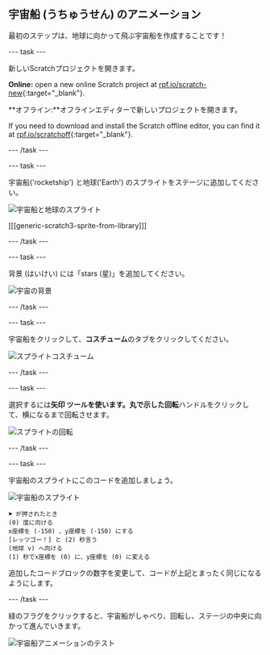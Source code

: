 ## 宇宙船 (うちゅうせん) のアニメーション

最初のステップは、地球に向かって飛ぶ宇宙船を作成することです！

\--- task \---

新しいScratchプロジェクトを開きます。

**Online:** open a new online Scratch project at [rpf.io/scratch-new](https://rpf.io/scratchon){:target="_blank"}.

**オフライン:**オフラインエディターで新しいプロジェクトを開きます。

If you need to download and install the Scratch offline editor, you can find it at [rpf.io/scratchoff](https://rpf.io/scratchoff){:target="_blank"}.

\--- /task \---

\--- task \---

宇宙船('rocketship') と地球('Earth') のスプライトをステージに追加してください。

![宇宙船と地球のスプライト](images/space-sprites.png)

[[[generic-scratch3-sprite-from-library]]]

\--- /task \---

\--- task \---

背景 (はいけい) には「stars (星)」を追加してください。

![宇宙の背景](images/space-backdrop.png)

\--- /task \---

\--- task \---

宇宙船をクリックして、**コスチューム**のタブをクリックしてください。

![スプライトコスチューム](images/space-costume.png)

\--- /task \---

\--- task \---

選択するには**矢印 **ツールを使います。丸で示した**回転**ハンドルをクリックして、横になるまで回転させます。

![スプライトの回転](images/space-rotate.png)

\--- /task \---

\--- task \---

宇宙船のスプライトにこのコードを追加しましょう。

![宇宙船のスプライト](images/sprite-spaceship.png)

```blocks3
⚑ が押されたとき
(0) 度に向ける
x座標を (-150) 、y座標を (-150) にする
[レッツゴー！] と (2) 秒言う
(地球 v) へ向ける
(1) 秒でx座標を (0) に、y座標を (0) に変える
```

追加したコードブロックの数字を変更して、コードが上記とまったく同じになるようにします。

\--- /task \---

緑のフラグをクリックすると、宇宙船がしゃべり、回転し、ステージの中央に向かって進んでいきます。

![宇宙船アニメーションのテスト](images/space-animate-stage.png)
